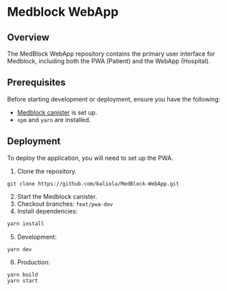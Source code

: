 # Medblock WebApp
## Overview
The MedBlock WebApp repository contains the primary user interface for Medblock, including both the PWA (Patient) and the WebApp (Hospital).

## Prerequisites
Before starting development or deployment, ensure you have the following:

- [Medblock canister](https://github.com/baliola/Medblock) is set up.
- `npm` and `yarn` are installed.

## Deployment
To deploy the application, you will need to set up the PWA.

1. Clone the repository.
```
git clone https://github.com/baliola/MedBlock-WebApp.git
```
2. Start the Medblock canister.
3. Checkout branches: `feat/pwa-dev`
4. Install dependencies:
```bash
yarn install
```
5. Development:
```
yarn dev
```

6. Production:
```
yarn build
yarn start
```
